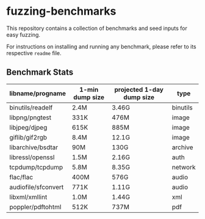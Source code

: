 # fuzzing-benchmarks

This repository contains a collection of benchmarks and seed inputs for easy fuzzing. 

For instructions on installing and running any benchmark, please refer to its respective `readme` file.


## Benchmark Stats

libname/progname | 1-min dump size | projected 1-day dump size | type 
--- | --- | --- | --- 
binutils/readelf | 2.4M | 3.46G | binutils 
libpng/pngtest | 331K |	476M | image 
libjpeg/djpeg |	615K | 	885M | image 
giflib/gif2rgb | 8.4M |	12.1G | image
libarchive/bsdtar | 90M	| 130G | archive	
libressl/openssl |1.5M | 2.16G | auth
tcpdump/tcpdump	| 5.8M | 8.35G | network	
flac/flac | 400M | 576G | audio
audiofile/sfconvert | 771K | 1.11G| audio
libxml/xmllint | 1.0M | 1.44G | xml
poppler/pdftohtml | 512K | 737M | pdf
